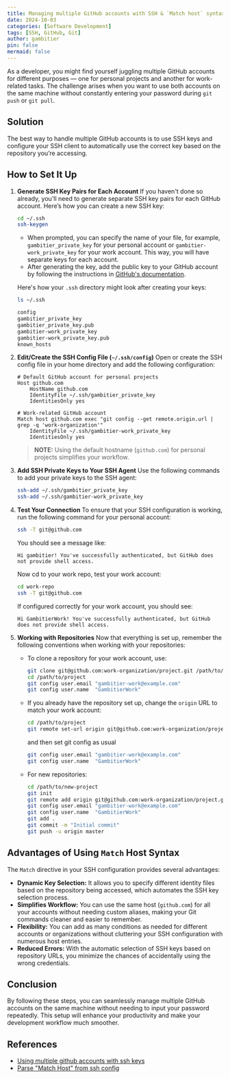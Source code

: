 ```yaml
---
title: Managing multiple GitHub accounts with SSH & `Match host` syntax
date: 2024-10-03
categories: [Software Development]
tags: [SSH, GitHub, Git]
author: gambitier
pin: false
mermaid: false
---
```


As a developer, you might find yourself juggling multiple GitHub accounts for different purposes — one for personal projects and another for work-related tasks. The challenge arises when you want to use both accounts on the same machine without constantly entering your password during `git push` or `git pull`.

## Solution
The best way to handle multiple GitHub accounts is to use SSH keys and configure your SSH client to automatically use the correct key based on the repository you’re accessing.

## How to Set It Up

1. **Generate SSH Key Pairs for Each Account**
   If you haven't done so already, you'll need to generate separate SSH key pairs for each GitHub account. Here’s how you can create a new SSH key:

   ```bash
   cd ~/.ssh 
   ssh-keygen
   ```

   - When prompted, you can specify the name of your file, for example, `gambitier_private_key` for your personal account or `gambitier-work_private_key` for your work account. This way, you will have separate keys for each account.
   - After generating the key, add the public key to your GitHub account by following the instructions in [GitHub's documentation](https://docs.github.com/en/authentication/connecting-to-github-with-ssh/adding-a-new-ssh-key-to-your-github-account).

   Here's how your `.ssh` directory might look after creating your keys:

   ```bash
   ls ~/.ssh 
   
   config
   gambitier_private_key
   gambitier_private_key.pub
   gambitier-work_private_key
   gambitier-work_private_key.pub
   known_hosts
   ```

2. **Edit/Create the SSH Config File (`~/.ssh/config`)**
   Open or create the SSH config file in your home directory and add the following configuration:

   ```
   # Default GitHub account for personal projects
   Host github.com
       HostName github.com
       IdentityFile ~/.ssh/gambitier_private_key
       IdentitiesOnly yes

   # Work-related GitHub account
   Match host github.com exec "git config --get remote.origin.url | grep -q 'work-organization'"
       IdentityFile ~/.ssh/gambitier-work_private_key
       IdentitiesOnly yes
   ```

   > **NOTE:** Using the default hostname (`github.com`) for personal projects simplifies your workflow.

3. **Add SSH Private Keys to Your SSH Agent**
   Use the following commands to add your private keys to the SSH agent:

   ```bash
   ssh-add ~/.ssh/gambitier_private_key
   ssh-add ~/.ssh/gambitier-work_private_key
   ```

4. **Test Your Connection**
   To ensure that your SSH configuration is working, run the following command for your personal account:

   ```bash
   ssh -T git@github.com
   ```

   You should see a message like:

   ```plaintext
   Hi gambitier! You've successfully authenticated, but GitHub does not provide shell access.
   ```

   Now cd to your work repo, test your work account:

   ```bash
   cd work-repo
   ssh -T git@github.com
   ```

   If configured correctly for your work account, you should see:

   ```
   Hi GambitierWork! You've successfully authenticated, but GitHub does not provide shell access.
   ```

5. **Working with Repositories**
   Now that everything is set up, remember the following conventions when working with your repositories:

   - To clone a repository for your work account, use:
     ```bash
     git clone git@github.com:work-organization/project.git /path/to/project
     cd /path/to/project
     git config user.email "gambitier-work@example.com"
     git config user.name  "GambitierWork"
     ```

   - If you already have the repository set up, change the `origin` URL to match your work account:
     ```bash
     cd /path/to/project
     git remote set-url origin git@github.com:work-organization/project.git
     ```
     
     and then set git config as usual
     ```bash
     git config user.email "gambitier-work@example.com"
     git config user.name  "GambitierWork"
     ```

   - For new repositories:
     ```bash
     cd /path/to/new-project
     git init
     git remote add origin git@github.com:work-organization/project.git
     git config user.email "gambitier-work@example.com"
     git config user.name  "GambitierWork"
     git add .
     git commit -m "Initial commit"
     git push -u origin master
     ```

## Advantages of Using `Match` Host Syntax
The `Match` directive in your SSH configuration provides several advantages:

- **Dynamic Key Selection:** It allows you to specify different identity files based on the repository being accessed, which automates the SSH key selection process.
- **Simplifies Workflow:** You can use the same host (`github.com`) for all your accounts without needing custom aliases, making your Git commands cleaner and easier to remember.
- **Flexibility:** You can add as many conditions as needed for different accounts or organizations without cluttering your SSH configuration with numerous host entries.
- **Reduced Errors:** With the automatic selection of SSH keys based on repository URLs, you minimize the chances of accidentally using the wrong credentials.

## Conclusion
By following these steps, you can seamlessly manage multiple GitHub accounts on the same machine without needing to input your password repeatedly. This setup will enhance your productivity and make your development workflow much smoother.

## References
- [Using multiple github accounts with ssh keys](https://gist.github.com/oanhnn/80a89405ab9023894df7)
- [Parse "Match Host" from ssh config](https://github.com/Microsoft/vscode-remote-release/issues/37)
